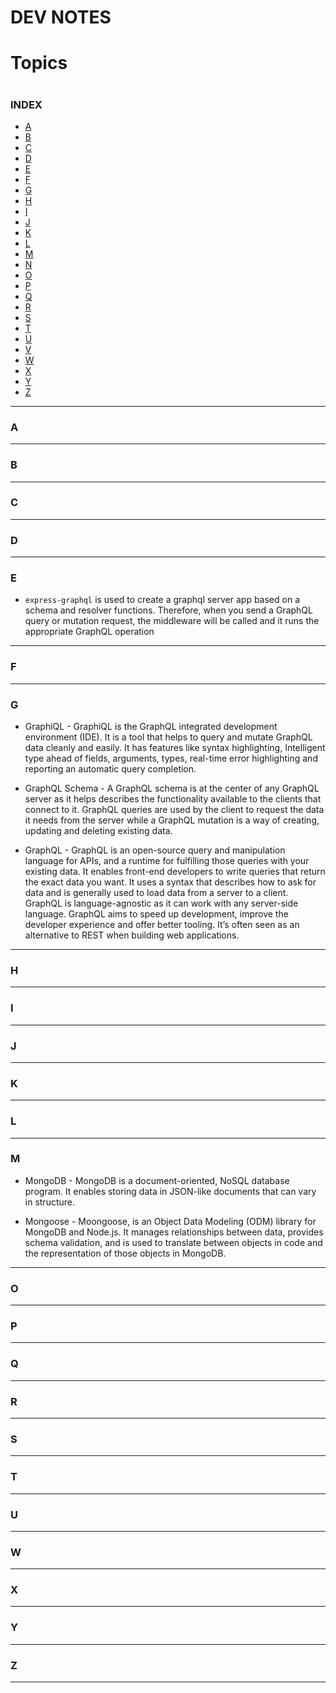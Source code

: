 # DEV NOTES

<h1>Topics<h1>

### INDEX

- [A](#A)
- [B](#B)
- [C](#C)
- [D](#D)
- [E](#E)
- [F](#F)
- [G](#G)
- [H](#H)
- [I](#I)
- [J](#J)
- [K](#K)
- [L](#L)
- [M](#M)
- [N](#N)
- [O](#O)
- [P](#P)
- [Q](#Q)
- [R](#R)
- [S](#S)
- [T](#T)
- [U](#U)
- [V](#V)
- [W](#W)
- [X](#X)
- [Y](#Y)
- [Z](#Z)

<hr>

### <a name="A"></a>A

<hr>

### <a name="B"></a>B

<hr>

### <a name="C"></a>C

<hr>

### <a name="D"></a>D

<hr>

### <a name="E"></a>E

- `express-graphql` is used to create a graphql server app based on a schema and resolver functions. Therefore, when you send a GraphQL query or mutation request, the middleware will be called and it runs the appropriate GraphQL operation

<hr>

### <a name="F"></a>F

<hr>

### <a name="G"></a>G

- GraphiQL - GraphiQL is the GraphQL integrated development environment (IDE). It is a tool that helps to query and mutate GraphQL data cleanly and easily. It has features like syntax highlighting, Intelligent type ahead of fields, arguments, types, real-time error highlighting and reporting an automatic query completion.

- GraphQL Schema - A GraphQL schema is at the center of any GraphQL server as it helps describes the functionality available to the clients that connect to it. GraphQL queries are used by the client to request the data it needs from the server while a GraphQL mutation is a way of creating, updating and deleting existing data.

- GraphQL - GraphQL is an open-source query and manipulation language for APIs, and a runtime for fulfilling those queries with your existing data. It enables front-end developers to write queries that return the exact data you want. It uses a syntax that describes how to ask for data and is generally used to load data from a server to a client. GraphQL is language-agnostic as it can work with any server-side language. GraphQL aims to speed up development, improve the developer experience and offer better tooling. It’s often seen as an alternative to REST when building web applications.

<hr>

### <a name="H"></a>H

<hr>

### <a name="I"></a>I

<hr>

### <a name="J"></a>J

<hr>

### <a name="K"></a>K

<hr>

### <a name="L"></a>L

<hr>

### <a name="M">M</a>

- MongoDB - MongoDB is a document-oriented, NoSQL database program. It enables storing data in JSON-like documents that can vary in structure.

- Mongoose - Moongoose, is an Object Data Modeling (ODM) library for MongoDB and Node.js. It manages relationships between data, provides schema validation, and is used to translate between objects in code and the representation of those objects in MongoDB.

<hr>

### <a name="O"></a>O

<hr>

### <a name="P"></a>P

<hr>

### <a name="Q"></a>Q

<hr>

### <a name="R"></a>R

<hr>

### <a name="S"></a>S

<hr>

### <a name="T"></a>T

<hr>

### <a name="U"></a>U

<hr>

### <a name="W"></a>W

<hr>

### <a name="X"></a>X

<hr>

### <a name="Y"></a>Y

<hr>

### <a name="Z"></a>Z

<hr>
